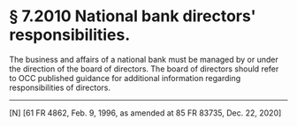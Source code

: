 # § 7.2010   National bank directors' responsibilities.

The business and affairs of a national bank must be managed by or under the direction of the board of directors. The board of directors should refer to OCC published guidance for additional information regarding responsibilities of directors.



---

[N] [61 FR 4862, Feb. 9, 1996, as amended at 85 FR 83735, Dec. 22, 2020]




